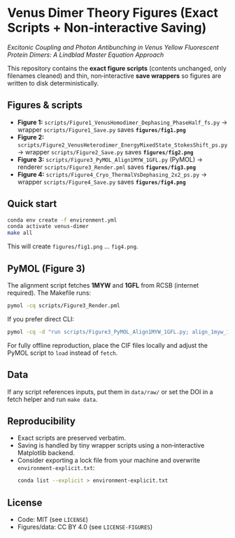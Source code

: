 # Venus Dimer Theory Figures (Exact Scripts + Non‑interactive Saving)
*Excitonic Coupling and Photon Antibunching in Venus Yellow Fluorescent Protein Dimers: A Lindblad Master Equation Approach*

This repository contains the **exact figure scripts** (contents unchanged, only filenames cleaned) and thin, non‑interactive **save wrappers** so figures are written to disk deterministically.

## Figures & scripts
- **Figure 1:** `scripts/Figure1_VenusHomodimer_Dephasing_PhaseHalf_fs.py` → wrapper `scripts/Figure1_Save.py` saves **`figures/fig1.png`**
- **Figure 2:** `scripts/Figure2_VenusHeterodimer_EnergyMixedState_StokesShift_ps.py` → wrapper `scripts/Figure2_Save.py` saves **`figures/fig2.png`**
- **Figure 3:** `scripts/Figure3_PyMOL_Align1MYW_1GFL.py` (PyMOL) → renderer `scripts/Figure3_Render.pml` saves **`figures/fig3.png`**
- **Figure 4:** `scripts/Figure4_Cryo_ThermalVsDephasing_2x2_ps.py` → wrapper `scripts/Figure4_Save.py` saves **`figures/fig4.png`**

## Quick start
```bash
conda env create -f environment.yml
conda activate venus-dimer
make all
```
This will create `figures/fig1.png` … `fig4.png`.

## PyMOL (Figure 3)
The alignment script fetches **1MYW** and **1GFL** from RCSB (internet required). The Makefile runs:
```bash
pymol -cq scripts/Figure3_Render.pml
```
If you prefer direct CLI:
```bash
pymol -cq -d "run scripts/Figure3_PyMOL_Align1MYW_1GFL.py; align_1myw_1gfl(); png figures/fig3.png, 300; quit"
```
For fully offline reproduction, place the CIF files locally and adjust the PyMOL script to `load` instead of `fetch`.

## Data
If any script references inputs, put them in `data/raw/` or set the DOI in a fetch helper and run `make data`.

## Reproducibility
- Exact scripts are preserved verbatim.
- Saving is handled by tiny wrapper scripts using a non‑interactive Matplotlib backend.
- Consider exporting a lock file from your machine and overwrite `environment-explicit.txt`:
  ```bash
  conda list --explicit > environment-explicit.txt
  ```

## License
- Code: MIT (see `LICENSE`)
- Figures/data: CC BY 4.0 (see `LICENSE-FIGURES`)